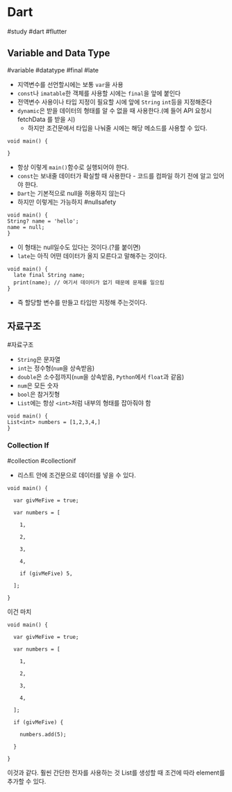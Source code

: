 # Dart
#study #dart #flutter 

## Variable and Data Type
#variable #datatype #final  #late 
- 지역변수를 선언할시에는 보통 `var`을 사용
- `const`나 `imatable`한 객체를 사용할 시에는 `final`을 앞에 붙인다
- 전역변수 사용이나 타입 지정이 필요할 시에 앞에 `String` `int`등을 지정해준다
- `dynamic`은 받을 데이터의 형태를 알 수 없을 때 사용한다.(예 들어 API 요청시 fetchData 를 받을 시)
	- 하지만 조건문에서 타입을 나눠줄 시에는 해당 메소드를 사용할 수 있다.
```
void main() {

}
```
- 항상 이렇게 `main()`함수로 실행되어야 한다.
- `const`는 보내줄 데이터가 확실할 때 사용한다 - 코드를 컴파일 하기 전에 알고 있어야 한다.
- `Dart`는 기본적으로 null을 허용하지 않는다
- 하지만 이렇게는 가능하지
#nullsafety 
```
void main() {
String? name = 'hello';
name = null;
}
```
- 이 형태는 null일수도 있다는 것이다.(?를 붙이면)
- `late`는 아직 어떤 데이터가 올지 모른다고 말해주는 것이다.
```
void main() {
  late final String name;
  print(name); // 여기서 데이터가 없기 때문에 문제를 일으킴
}
```
- 즉 할당할 변수를 만들고 타입만 지정해 주는것이다.

## 자료구조
#자료구조
- `String`은 문자열
- `int`는 정수형(`num`을 상속받음)
- `double`은 소수점까지(`num`을 상속받음, `Python`에서 `float`과 같음)
- `num`은 모든 숫자
- `bool`은 참거짓형
- `List`에는 항상 `<int>`처럼 내부의 형태를 잡아줘야 함
```
void main() {
List<int> numbers = [1,2,3,4,]
}
```

### Collection If
#collection #collectionif 
- 리스트 안에 조건문으로 데이터를 넣을 수 있다.
```
void main() {

  var givMeFive = true;

  var numbers = [

    1,

    2,

    3,

    4,

    if (givMeFive) 5,

  ];

}
```
이건 마치
```
void main() {

  var givMeFive = true;

  var numbers = [

    1,

    2,

    3,

    4,

  ];

  if (givMeFive) {

    numbers.add(5);

  }

}
```
이것과 같다.
	훨씬 간단한 전자를 사용하는 것
	List를 생성할 때 조건에 따라 element를 추가할 수 있다.